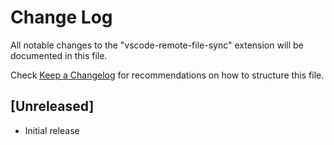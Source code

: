 # Change Log

All notable changes to the "vscode-remote-file-sync" extension will be documented in this file.

Check [Keep a Changelog](http://keepachangelog.com/) for recommendations on how to structure this file.

## [Unreleased]

- Initial release